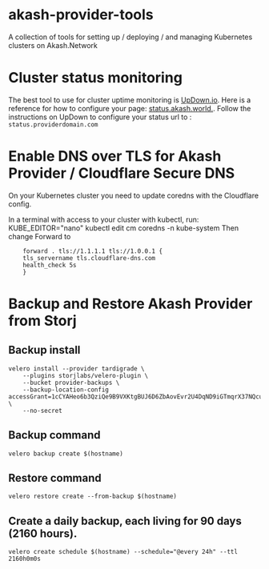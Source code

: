 # akash-provider-tools
A collection of tools for setting up / deploying / and managing Kubernetes clusters on Akash.Network

# Cluster status monitoring

The best tool to use for cluster uptime monitoring is [UpDown.io](https://updown.io/r/ygC5V).  Here is a reference for how to configure your page: [status.akash.world.](https://status.akash.world).  Follow the instructions on UpDown to configure your status url to : `status.providerdomain.com`

# Enable DNS over TLS for Akash Provider / Cloudflare Secure DNS

On your Kubernetes cluster you need to update coredns with the Cloudflare config.

In a terminal with access to your cluster with kubectl, run: KUBE_EDITOR="nano" kubectl edit cm coredns -n kube-system Then change Forward to

        forward . tls://1.1.1.1 tls://1.0.0.1 {
        tls_servername tls.cloudflare-dns.com
        health_check 5s
        }

# Backup and Restore Akash Provider from Storj

## Backup install
```
velero install --provider tardigrade \
    --plugins storjlabs/velero-plugin \
    --bucket provider-backups \
    --backup-location-config accessGrant=1cCYAHeo6b3QziQe9B9VXKtgBUJ6D6ZbAovEvr2U4DqND9iGTmqrX37NQcugmjDmsgKHs6XbqRyr3RV2RKjFPSrYeQfqJT3mNB8SisU2GsSbRk6rH7ZxEZcEVU5eXZ818dHzbW1pUiFwLVdajt8PkkdvjYi7n8PMj1vrMYeZFE8enqkGqtCPc7CM1QaZDjMmfUAc4Cmb68fLpioZ27LJcrUTtZaFoxqqhFnGh4KTuf2k8AFmUdXZMxdEvKG8Sq7nnMQYk5BUDAyw \
    --no-secret
```

## Backup command
`velero backup create $(hostname)`

## Restore command
`velero restore create --from-backup $(hostname)`

## Create a daily backup, each living for 90 days (2160 hours).
`velero create schedule $(hostname) --schedule="@every 24h" --ttl 2160h0m0s`
